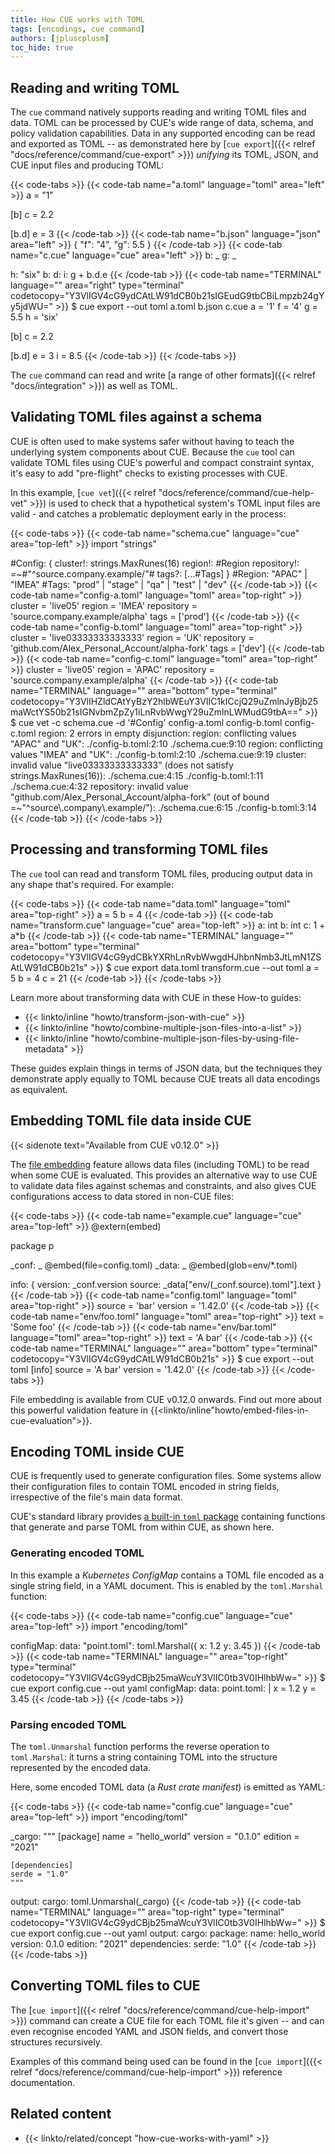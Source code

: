 ```yaml
---
title: How CUE works with TOML
tags: [encodings, cue command]
authors: [jpluscplusm]
toc_hide: true
---
```


## Reading and writing TOML

The `cue` command natively supports reading and writing TOML files and data.
TOML can be processed by CUE's wide range of data, schema, and policy
validation capabilities.
Data in any supported encoding can be read and exported as TOML
-- as demonstrated here by
[`cue export`]({{< relref "docs/reference/command/cue-export" >}})
*unifying* its TOML, JSON, and CUE input files and producing TOML:

{{< code-tabs >}}
{{< code-tab name="a.toml" language="toml" area="left" >}}
a = "1"

[b]
c = 2.2

[b.d]
e = 3
{{< /code-tab >}}
{{< code-tab name="b.json" language="json" area="left" >}}
{
    "f": "4",
    "g": 5.5
}
{{< /code-tab >}}
{{< code-tab name="c.cue" language="cue" area="left" >}}
b: _
g: _

h: "six"
b: d: i: g + b.d.e
{{< /code-tab >}}
{{< code-tab name="TERMINAL" language="" area="right" type="terminal" codetocopy="Y3VlIGV4cG9ydCAtLW91dCB0b21sIGEudG9tbCBiLmpzb24gYy5jdWU=" >}}
$ cue export --out toml a.toml b.json c.cue
a = '1'
f = '4'
g = 5.5
h = 'six'

[b]
c = 2.2

[b.d]
e = 3
i = 8.5
{{< /code-tab >}}
{{< /code-tabs >}}

The `cue` command can read and write
[a range of other formats]({{< relref "docs/integration" >}})
as well as TOML.

## Validating TOML files against a schema

CUE is often used to make systems safer without having to teach the underlying
system components about CUE. Because the `cue` tool can validate TOML files
using CUE's powerful and compact constraint syntax, it's easy to add
"pre-flight" checks to existing processes with CUE.

In this example,
[`cue vet`]({{< relref "docs/reference/command/cue-help-vet" >}})
is used to check that a hypothetical system's TOML input files are valid - and
catches a problematic deployment early in the process:

{{< code-tabs >}}
{{< code-tab name="schema.cue" language="cue" area="top-left" >}}
import "strings"

#Config: {
	cluster!:    strings.MaxRunes(16)
	region!:     #Region
	repository!: =~#"^source\.company\.example/"#
	tags?: [...#Tags]
}
#Region: "APAC" | "IMEA"
#Tags:   "prod" | "stage" | "qa" | "test" | "dev"
{{< /code-tab >}}
{{< code-tab name="config-a.toml" language="toml" area="top-right" >}}
cluster = 'live05'
region = 'IMEA'
repository = 'source.company.example/alpha'
tags = ['prod']
{{< /code-tab >}}
{{< code-tab name="config-b.toml" language="toml" area="top-right" >}}
cluster = 'live03333333333333'
region = 'UK'
repository = 'github.com/Alex_Personal_Account/alpha-fork'
tags = ['dev']
{{< /code-tab >}}
{{< code-tab name="config-c.toml" language="toml" area="top-right" >}}
cluster = 'live05'
region = 'APAC'
repository = 'source.company.example/alpha'
{{< /code-tab >}}
{{< code-tab name="TERMINAL" language="" area="bottom" type="terminal" codetocopy="Y3VlIHZldCAtYyBzY2hlbWEuY3VlIC1kICcjQ29uZmlnJyBjb25maWctYS50b21sIGNvbmZpZy1iLnRvbWwgY29uZmlnLWMudG9tbA==" >}}
$ cue vet -c schema.cue -d '#Config' config-a.toml config-b.toml config-c.toml
region: 2 errors in empty disjunction:
region: conflicting values "APAC" and "UK":
    ./config-b.toml:2:10
    ./schema.cue:9:10
region: conflicting values "IMEA" and "UK":
    ./config-b.toml:2:10
    ./schema.cue:9:19
cluster: invalid value "live03333333333333" (does not satisfy strings.MaxRunes(16)):
    ./schema.cue:4:15
    ./config-b.toml:1:11
    ./schema.cue:4:32
repository: invalid value "github.com/Alex_Personal_Account/alpha-fork" (out of bound =~"^source\\.company\\.example/"):
    ./schema.cue:6:15
    ./config-b.toml:3:14
{{< /code-tab >}}
{{< /code-tabs >}}

<!--
TODO(jm): link to an as-yet unwritten "how to validate TOML using CUE" guide.
Learn more in the How-to guide {{< linkto/inline "howto/validate-json-using-cue" >}}.
-->

## Processing and transforming TOML files

The `cue` tool can read and transform TOML files, producing output data in any
shape that's required. For example:

{{< code-tabs >}}
{{< code-tab name="data.toml" language="toml" area="top-right" >}}
a = 5
b = 4
{{< /code-tab >}}
{{< code-tab name="transform.cue" language="cue" area="top-left" >}}
a: int
b: int
c: 1 + a*b
{{< /code-tab >}}
{{< code-tab name="TERMINAL" language="" area="bottom" type="terminal" codetocopy="Y3VlIGV4cG9ydCBkYXRhLnRvbWwgdHJhbnNmb3JtLmN1ZSAtLW91dCB0b21s" >}}
$ cue export data.toml transform.cue --out toml
a = 5
b = 4
c = 21
{{< /code-tab >}}
{{< /code-tabs >}}

Learn more about transforming data with CUE in these How-to guides:

- {{< linkto/inline "howto/transform-json-with-cue" >}}
- {{< linkto/inline "howto/combine-multiple-json-files-into-a-list" >}}
- {{< linkto/inline "howto/combine-multiple-json-files-by-using-file-metadata" >}}

These guides explain things in terms of JSON data, but the techniques they
demonstrate apply equally to TOML because CUE treats all data encodings as
equivalent.

## Embedding TOML file data inside CUE
{{< sidenote text="Available from CUE v0.12.0" >}}

The [file embedding]({{<relref"docs/howto/embed-files-in-cue-evaluation">}})
feature allows data files (including TOML) to be read when some CUE is evaluated.
This provides an alternative way to use CUE to validate data files against
schemas and constraints, and also gives CUE configurations access to data
stored in non-CUE files:

{{< code-tabs >}}
{{< code-tab name="example.cue" language="cue" area="top-left" >}}
@extern(embed)

package p

_conf: _ @embed(file=config.toml)
_data: _ @embed(glob=env/*.toml)

info: {
	version: _conf.version
	source:  _data["env/\(_conf.source).toml"].text
}
{{< /code-tab >}}
{{< code-tab name="config.toml" language="toml" area="top-right" >}}
source = 'bar'
version = '1.42.0'
{{< /code-tab >}}
{{< code-tab name="env/foo.toml" language="toml" area="top-right" >}}
text = 'Some foo'
{{< /code-tab >}}
{{< code-tab name="env/bar.toml" language="toml" area="top-right" >}}
text = 'A bar'
{{< /code-tab >}}
{{< code-tab name="TERMINAL" language="" area="bottom" type="terminal" codetocopy="Y3VlIGV4cG9ydCAtLW91dCB0b21s" >}}
$ cue export --out toml
[info]
source = 'A bar'
version = '1.42.0'
{{< /code-tab >}}
{{< /code-tabs >}}

File embedding is available from CUE v0.12.0 onwards.
Find out more about this powerful validation feature in
{{<linkto/inline"howto/embed-files-in-cue-evaluation">}}.
## Encoding TOML inside CUE

CUE is frequently used to generate configuration files. Some systems allow
their configuration files to contain TOML encoded in string fields,
irrespective of the file's main data format.

CUE's standard library provides
[a built-in `toml` package](https://pkg.go.dev/cuelang.org/go/pkg/encoding/toml)
containing functions that generate and parse TOML from within CUE, as shown here.

### Generating encoded TOML

In this example a *Kubernetes ConfigMap* contains a TOML file encoded as a
single string field, in a YAML document. This is enabled by the
`toml.Marshal` function:

{{< code-tabs >}}
{{< code-tab name="config.cue" language="cue" area="top-left" >}}
import "encoding/toml"

configMap: data: "point.toml": toml.Marshal({
	x: 1.2
	y: 3.45
})
{{< /code-tab >}}
{{< code-tab name="TERMINAL" language="" area="top-right" type="terminal" codetocopy="Y3VlIGV4cG9ydCBjb25maWcuY3VlIC0tb3V0IHlhbWw=" >}}
$ cue export config.cue --out yaml
configMap:
  data:
    point.toml: |
      x = 1.2
      y = 3.45
{{< /code-tab >}}
{{< /code-tabs >}}

### Parsing encoded TOML

The `toml.Unmarshal` function performs the reverse operation to `toml.Marshal`:
it turns a string containing TOML into the structure represented by
the encoded data.

Here, some encoded TOML data (a *Rust crate manifest*) is emitted as YAML:

{{< code-tabs >}}
{{< code-tab name="config.cue" language="cue" area="top-left" >}}
import "encoding/toml"

_cargo: """
	[package]
	name = "hello_world"
	version = "0.1.0"
	edition = "2021"

	[dependencies]
	serde = "1.0"
	"""
output: cargo: toml.Unmarshal(_cargo)
{{< /code-tab >}}
{{< code-tab name="TERMINAL" language="" area="top-right" type="terminal" codetocopy="Y3VlIGV4cG9ydCBjb25maWcuY3VlIC0tb3V0IHlhbWw=" >}}
$ cue export config.cue --out yaml
output:
  cargo:
    package:
      name: hello_world
      version: 0.1.0
      edition: "2021"
    dependencies:
      serde: "1.0"
{{< /code-tab >}}
{{< /code-tabs >}}

## Converting TOML files to CUE

The [`cue import`]({{< relref "docs/reference/command/cue-help-import" >}})
command can create a CUE file for each TOML file it's given -- and can even
recognise encoded YAML and JSON fields, and convert those structures
recursively.

Examples of this command being used can be found in the
[`cue import`]({{< relref "docs/reference/command/cue-help-import" >}})
reference documentation.
<!-- TODO: refer to a better page than the plain text CLI help text -->
<!-- TODO: what example could work inline, here? -->

## Related content

- {{< linkto/related/concept "how-cue-works-with-yaml" >}}

